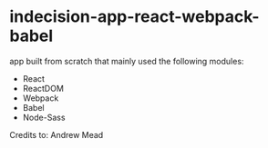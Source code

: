 # indecision-app-react-webpack-babel

app built from scratch that mainly used the following modules:

-   React
-   ReactDOM
-   Webpack
-   Babel
-   Node-Sass

Credits to: Andrew Mead
